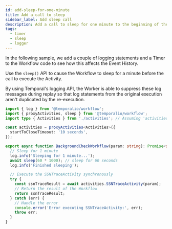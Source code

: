 ```yaml
---
id: add-sleep-for-one-minute
title: Add a call to sleep
sidebar_label: Add sleep call
description: Add a call to sleep for one minute to the beginning of the Workflow.
tags:
  - timer
  - sleep
  - logger
---
```


In the following sample, we add a couple of logging statements and a Timer to the Workflow code to see how this affects the Event History.

Use the `sleep()` API to cause the Workflow to sleep for a minute before the call to execute the Activity.

By using Temporal's logging API, the Worker is able to suppress these log messages during replay so that log statements from the original execution aren't duplicated by the re-execution.

```typescript
import { log } from '@temporalio/workflow';
import { proxyActivities, sleep } from '@temporalio/workflow';
import type { Activities } from './activities'; // Assuming 'activities' is the file containing your activity definitions

const activities = proxyActivities<Activities>({
  startToCloseTimeout: '10 seconds',
});

export async function BackgroundCheckWorkflow(param: string): Promise<string> {
  // Sleep for 1 minute
  log.info('Sleeping for 1 minute...');
  await sleep(60 * 1000); // sleep for 60 seconds
  log.info('Finished sleeping');

  // Execute the SSNTraceActivity synchronously
  try {
    const ssnTraceResult = await activities.SSNTraceActivity(param);
    // Return the result of the Workflow
    return ssnTraceResult;
  } catch (err) {
    // Handle the error
    console.error('Error executing SSNTraceActivity:', err);
    throw err;
  }
}
```
